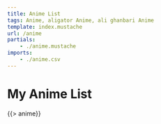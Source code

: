 ```yaml
---
title: Anime List
tags: Anime, aligator Anime, ali ghanbari Anime
template: index.mustache
url: /anime
partials:
    - ./anime.mustache
imports:
    - ./anime.csv
---
```

# My Anime List

{{> anime}}

<script src="static/scripts/anime.dart.js"></script>